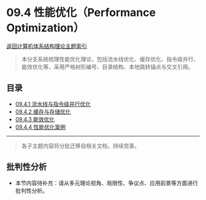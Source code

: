 # 09.4 性能优化（Performance Optimization）

[返回计算机体系结构理论主题索引](README.md)

> 本分支系统梳理性能优化理论，包括流水线优化、缓存优化、指令级并行、能效优化等，采用严格树形编号、目录结构、本地跳转锚点与交叉引用。

## 目录

- [09.4.1 流水线与指令级并行优化](./09.4.1_Pipeline_and_ILP_Optimization.md)
- [09.4.2 缓存与存储优化](./09.4.2_Cache_and_Memory_Optimization.md)
- [09.4.3 能效优化](./09.4.3_Energy_Efficiency_Optimization.md)
- [09.4.4 性能优化案例](./09.4.4_Performance_Optimization_Cases.md)

---

> 各子主题内容将分批迁移自相关文档，持续完善。


## 批判性分析

- 本节内容待补充：请从多元理论视角、局限性、争议点、应用前景等方面进行批判性分析。
